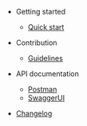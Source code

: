 - Getting started

  - [Quick start](README.md)

- Contribution

  - [Guidelines](contributing-guide.md)

- API documentation

  - [Postman](documentation.md)
  - [SwaggerUI](documentation.md)

- [Changelog](changelog.md)
